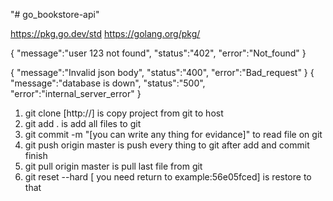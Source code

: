 "# go_bookstore-api" 

https://pkg.go.dev/std
https://golang.org/pkg/

<!-- request message for response to the caller-->
{
    "message":"user 123 not found",
    "status":"402",
    "error":"Not_found"
}

{
    "message":"Invalid json body",
    "status":"400",
    "error":"Bad_request"
}
{
    "message":"database is down",
    "status":"500",
    "error":"internal_server_error"
}

<!-- Git command -->
1. git clone [http://] is copy project from git to host
2. git add . is add all files to git
3. git commit -m "[you can write any thing for evidance]" to read file on git
4. git push origin master is push every thing to git after add and commit finish
5. git pull origin master is pull last file from git
6. git reset --hard [<SHA-1> you need return to example:56e05fced] is restore to that